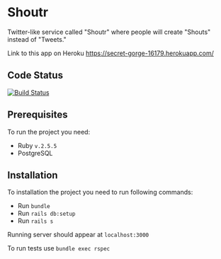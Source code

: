 # Shoutr

Twitter-like service called "Shoutr" where people will create "Shouts" instead of "Tweets."

Link to this app on Heroku https://secret-gorge-16179.herokuapp.com/

## Code Status

[![Build Status](https://travis-ci.org/VasylGladkyy/shoutr.svg?branch=master)](https://travis-ci.org/VasylGladkyy/shoutr)

## Prerequisites

To run the project you need:

* Ruby `v.2.5.5`
* PostgreSQL

## Installation

To installation the project you need to run following commands:

* Run `bundle`
* Run `rails db:setup`
* Run `rails s`


Running server should appear at `localhost:3000`

To run tests use `bundle exec rspec`
